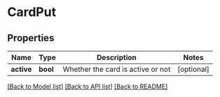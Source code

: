 # CardPut

## Properties
Name | Type | Description | Notes
------------ | ------------- | ------------- | -------------
**active** | **bool** | Whether the card is active or not | [optional] 

[[Back to Model list]](../README.md#documentation-for-models) [[Back to API list]](../README.md#documentation-for-api-endpoints) [[Back to README]](../README.md)


